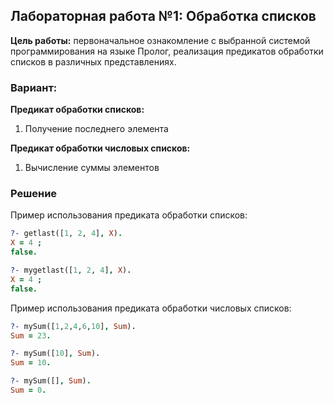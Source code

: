 Лабораторная работа №1: Обработка списков
----
**Цель работы:** первоначальное ознакомление с выбранной системой программирования на языке Пролог, реализация предикатов обработки списков в различных представлениях.

### Вариант:
**Предикат обработки списков:**
1. Получение последнего элемента

**Предикат обработки числовых списков:**
1. Вычисление суммы элементов

### Решение
Пример использования предиката обработки списков:
```prolog
?- getlast([1, 2, 4], X).
X = 4 ;
false.

?- mygetlast([1, 2, 4], X).
X = 4 ;
false.
```

Пример использования предиката обработки числовых списков:
```prolog
?- mySum([1,2,4,6,10], Sum).
Sum = 23.

?- mySum([10], Sum).
Sum = 10.

?- mySum([], Sum).
Sum = 0.
```
